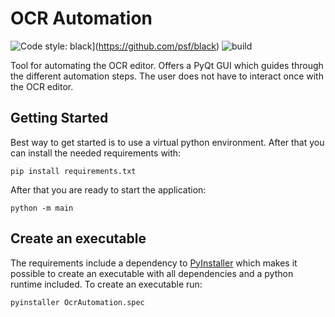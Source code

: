 # OCR Automation

![Code style: black](https://img.shields.io/badge/code%20style-black-000000.svg)](https://github.com/psf/black)
![build](https://github.com/JamesNeumann/ocr-automation/actions/workflows/build.yml/badge.svg)

Tool for automating the OCR editor. Offers a PyQt GUI which guides through the different automation steps. The user does
not have to interact once with the OCR editor.

## Getting Started

Best way to get started is to use a virtual python environment. After that you can install the needed requirements with:

````shell
pip install requirements.txt
````

After that you are ready to start the application:

````shell
python -m main
````

## Create an executable

The requirements include a dependency to [PyInstaller](https://github.com/pyinstaller/pyinstaller) which makes it
possible to create an executable with all dependencies and a python runtime included. To create an executable run:

````shell
pyinstaller OcrAutomation.spec
````
